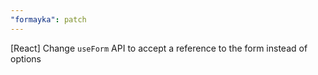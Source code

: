 ```yaml
---
"formayka": patch
---
```


[React] Change `useForm` API to accept a reference to the form instead of options
